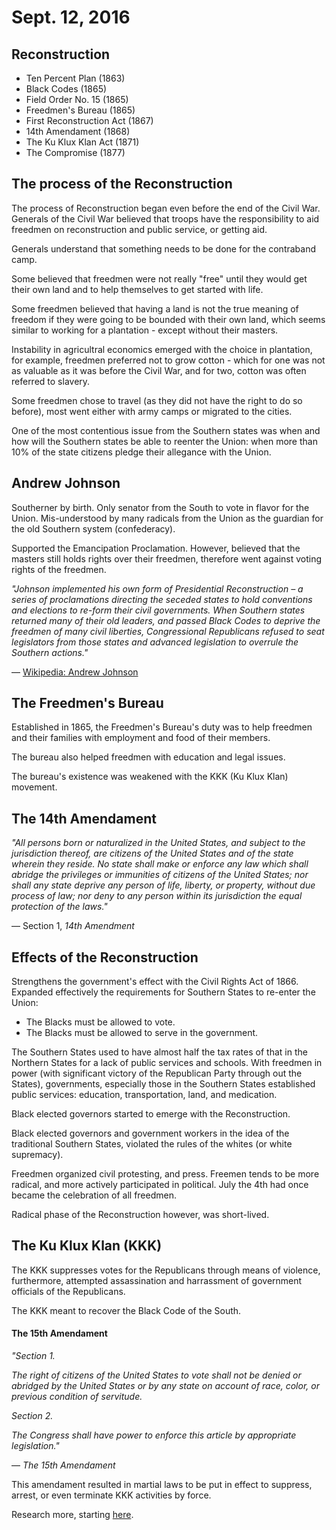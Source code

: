 Sept. 12, 2016
==============

Reconstruction
--------------

- Ten Percent Plan (1863)
- Black Codes (1865)
- Field Order No. 15 (1865)
- Freedmen's Bureau (1865)
- First Reconstruction Act (1867)
- 14th Amendament (1868)
- The Ku Klux Klan Act (1871)
- The Compromise (1877)

The process of the Reconstruction
---------------------------------

The process of Reconstruction began even before the end of the Civil War. Generals of the Civil War believed that troops have the responsibility to aid freedmen on reconstruction and public service, or getting aid.

Generals understand that something needs to be done for the contraband camp.

Some believed that freedmen were not really "free" until they would get their own land and to help themselves to get started with life.

Some freedmen believed that having a land is not the true meaning of freedom if they were going to be bounded with their own land, which seems similar to working for a plantation - except without their masters.

Instability in agricultral economics emerged with the choice in plantation, for example, freedmen preferred not to grow cotton - which for one was not as valuable as it was before the Civil War, and for two, cotton was often referred to slavery.

Some freedmen chose to travel (as they did not have the right to do so before), most went either with army camps or migrated to the cities.

One of the most contentious issue from the Southern states was when and how will the Southern states be able to reenter the Union: when more than 10% of the state citizens pledge their allegance with the Union.

Andrew Johnson
--------------

Southerner by birth. Only senator from the South to vote in flavor for the Union. Mis-understood by many radicals from the Union as the guardian for the old Southern system (confederacy).

Supported the Emancipation Proclamation. However, believed that the masters still holds rights over their freedmen, therefore went against voting rights of the freedmen.

*"Johnson implemented his own form of Presidential Reconstruction – a series of proclamations directing the seceded states to hold conventions and elections to re-form their civil governments. When Southern states returned many of their old leaders, and passed Black Codes to deprive the freedmen of many civil liberties, Congressional Republicans refused to seat legislators from those states and advanced legislation to overrule the Southern actions."*

— [Wikipedia: Andrew Johnson](https://en.wikipedia.org/wiki/Andrew_Johnson)

<div class="page-break"></div>

The Freedmen's Bureau
---------------------

Established in 1865, the Freedmen's Bureau's duty was to help freedmen and their families with employment and food of their members.

The bureau also helped freedmen with education and legal issues.

The bureau's existence was weakened with the KKK (Ku Klux Klan) movement.

The 14th Amendament
-------------------

*"All persons born or naturalized in the United States, and subject to the jurisdiction thereof, are citizens of the United States and of the state wherein they reside. No state shall make or enforce any law which shall abridge the privileges or immunities of citizens of the United States; nor shall any state deprive any person of life, liberty, or property, without due process of law; nor deny to any person within its jurisdiction the equal protection of the laws."*

— Section 1, *14th Amendment*

Effects of the Reconstruction
-----------------------------

Strengthens the government's effect with the Civil Rights Act of 1866. Expanded effectively the requirements for Southern States to re-enter the Union:

- The Blacks must be allowed to vote.
- The Blacks must be allowed to serve in the government.

The Southern States used to have almost half the tax rates of that in the Northern States for a lack of public services and schools. With freedmen in power (with significant victory of the Republican Party through out the States), governments, especially those in the Southern States established public services: education, transportation, land, and medication.

Black elected governors started to emerge with the Reconstruction.

Black elected governors and government workers in the idea of the traditional Southern States, violated the rules of the whites (or white supremacy).

Freedmen organized civil protesting, and press. Freemen tends to be more radical, and more actively participated in political. July the 4th had once became the celebration of all freedmen.

Radical phase of the Reconstruction however, was short-lived.

<div class="page-break"></div>

The Ku Klux Klan (KKK)
----------------------

The KKK suppresses votes for the Republicans through means of violence, furthermore, attempted assassination and harrassment of government officials of the Republicans.

The KKK meant to recover the Black Code of the South.

#### The 15th Amendament

*"Section 1.*

*The right of citizens of the United States to vote shall not be denied or abridged by the United States or by any state on account of race, color, or previous condition of servitude.*

*Section 2.*

*The Congress shall have power to enforce this article by appropriate legislation."*

— *The 15th Amendament*

This amendament resulted in martial laws to be put in effect to suppress, arrest, or even terminate KKK activities by force.

Research more, starting [here](https://en.wikipedia.org/wiki/Ku_Klux_Klan).
